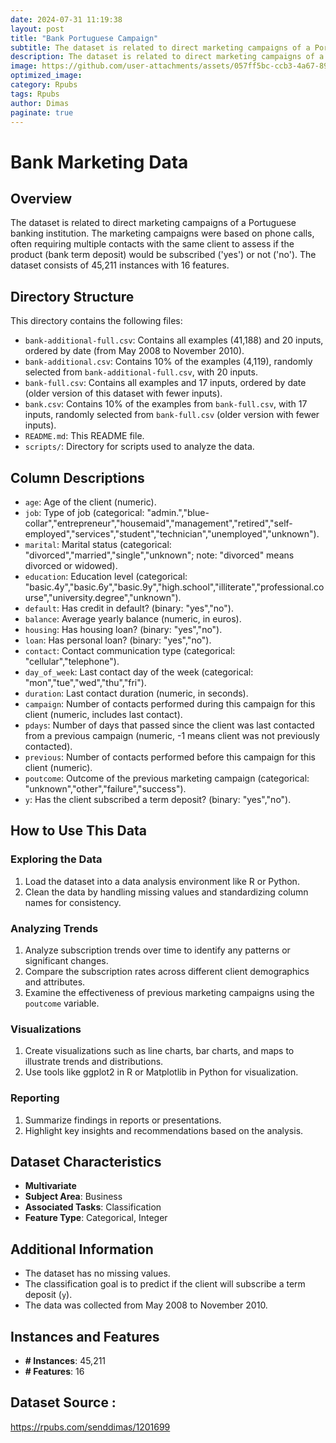 ```yaml
---
date: 2024-07-31 11:19:38
layout: post
title: "Bank Portuguese Campaign"
subtitle: The dataset is related to direct marketing campaigns of a Portuguese banking institution
description: The dataset is related to direct marketing campaigns of a Portuguese banking institution. The marketing campaigns were based on phone calls, often requiring multiple contacts with the same client to assess if the product (bank term deposit) would be subscribed ('yes') or not ('no'). The dataset consists of 45,211 instances with 16 features.
image: https://github.com/user-attachments/assets/057ff5bc-ccb3-4a67-8980-72eb0b9f4b3e
optimized_image:
category: Rpubs
tags: Rpubs
author: Dimas
paginate: true
---
```


# Bank Marketing Data

## Overview
The dataset is related to direct marketing campaigns of a Portuguese banking institution. The marketing campaigns were based on phone calls, often requiring multiple contacts with the same client to assess if the product (bank term deposit) would be subscribed ('yes') or not ('no'). The dataset consists of 45,211 instances with 16 features.

## Directory Structure
This directory contains the following files:
- `bank-additional-full.csv`: Contains all examples (41,188) and 20 inputs, ordered by date (from May 2008 to November 2010).
- `bank-additional.csv`: Contains 10% of the examples (4,119), randomly selected from `bank-additional-full.csv`, with 20 inputs.
- `bank-full.csv`: Contains all examples and 17 inputs, ordered by date (older version of this dataset with fewer inputs).
- `bank.csv`: Contains 10% of the examples from `bank-full.csv`, with 17 inputs, randomly selected from `bank-full.csv` (older version with fewer inputs).
- `README.md`: This README file.
- `scripts/`: Directory for scripts used to analyze the data.

## Column Descriptions
- `age`: Age of the client (numeric).
- `job`: Type of job (categorical: "admin.","blue-collar","entrepreneur","housemaid","management","retired","self-employed","services","student","technician","unemployed","unknown").
- `marital`: Marital status (categorical: "divorced","married","single","unknown"; note: "divorced" means divorced or widowed).
- `education`: Education level (categorical: "basic.4y","basic.6y","basic.9y","high.school","illiterate","professional.course","university.degree","unknown").
- `default`: Has credit in default? (binary: "yes","no").
- `balance`: Average yearly balance (numeric, in euros).
- `housing`: Has housing loan? (binary: "yes","no").
- `loan`: Has personal loan? (binary: "yes","no").
- `contact`: Contact communication type (categorical: "cellular","telephone").
- `day_of_week`: Last contact day of the week (categorical: "mon","tue","wed","thu","fri").
- `duration`: Last contact duration (numeric, in seconds).
- `campaign`: Number of contacts performed during this campaign for this client (numeric, includes last contact).
- `pdays`: Number of days that passed since the client was last contacted from a previous campaign (numeric, -1 means client was not previously contacted).
- `previous`: Number of contacts performed before this campaign for this client (numeric).
- `poutcome`: Outcome of the previous marketing campaign (categorical: "unknown","other","failure","success").
- `y`: Has the client subscribed a term deposit? (binary: "yes","no").

## How to Use This Data

### Exploring the Data
1. Load the dataset into a data analysis environment like R or Python.
2. Clean the data by handling missing values and standardizing column names for consistency.

### Analyzing Trends
1. Analyze subscription trends over time to identify any patterns or significant changes.
2. Compare the subscription rates across different client demographics and attributes.
3. Examine the effectiveness of previous marketing campaigns using the `poutcome` variable.

### Visualizations
1. Create visualizations such as line charts, bar charts, and maps to illustrate trends and distributions.
2. Use tools like ggplot2 in R or Matplotlib in Python for visualization.

### Reporting
1. Summarize findings in reports or presentations.
2. Highlight key insights and recommendations based on the analysis.

## Dataset Characteristics
- **Multivariate**
- **Subject Area**: Business
- **Associated Tasks**: Classification
- **Feature Type**: Categorical, Integer

## Additional Information
- The dataset has no missing values.
- The classification goal is to predict if the client will subscribe a term deposit (`y`).
- The data was collected from May 2008 to November 2010.

## Instances and Features
- **# Instances**: 45,211
- **# Features**: 16

## Dataset Source :
https://rpubs.com/senddimas/1201699
